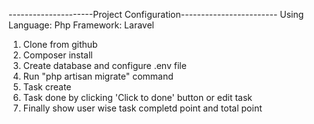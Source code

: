 ---------------------Project Configuration------------------------
Using Language: Php
Framework: Laravel

01. Clone from github
02. Composer install
03. Create database and configure .env file
04. Run "php artisan migrate" command
05. Task create
06. Task done by clicking 'Click to done' button or edit task
07. Finally show user wise task completd point and total point